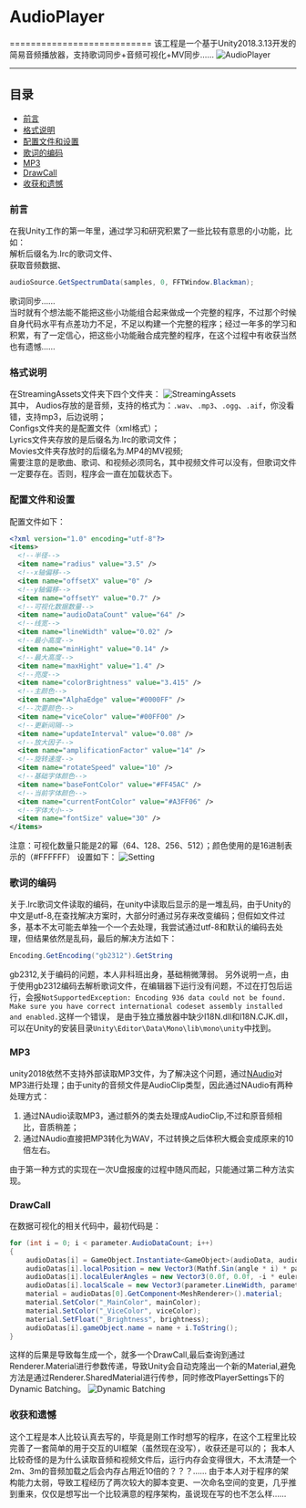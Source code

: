 # AudioPlayer
===========================
该工程是一个基于Unity2018.3.13开发的简易音频播放器，支持歌词同步+音频可视化+MV同步……
![AudioPlayer](https://github.com/xuchaoqvn/Unity/blob/master/Textures/AudioPlayer.gif "AudioPlayer")  

****
## 目录
* [前言](#前言)
* [格式说明](#格式说明)
* [配置文件和设置](#配置文件和设置)
* [歌词的编码](#歌词的编码)
* [MP3](#MP3)
* [DrawCall](#DrawCall)
* [收获和遗憾](#收获和遗憾)

### 前言
在我Unity工作的第一年里，通过学习和研究积累了一些比较有意思的小功能，比如：  
解析后缀名为.lrc的歌词文件、  
获取音频数据、
```C#
audioSource.GetSpectrumData(samples, 0, FFTWindow.Blackman);
```  
歌词同步……  
当时就有个想法能不能把这些小功能组合起来做成一个完整的程序，不过那个时候自身代码水平有点差功力不足，不足以构建一个完整的程序；经过一年多的学习和积累，有了一定信心，把这些小功能融合成完整的程序，在这个过程中有收获当然也有遗憾……

### 格式说明
在StreamingAssets文件夹下四个文件夹：
![StreamingAssets](https://github.com/xuchaoqvn/Unity/blob/master/Textures/StreamingAssets.jpg "StreamingAssets")  
其中，
Audios存放的是音频，支持的格式为：`.wav`、`.mp3`、`.ogg`、`.aif`，你没看错，支持mp3，后边说明；  
Configs文件夹的是配置文件（xml格式）；  
Lyrics文件夹存放的是后缀名为.lrc的歌词文件；  
Movies文件夹存放时的后缀名为.MP4的MV视频;  
需要注意的是歌曲、歌词、和视频必须同名，其中视频文件可以没有，但歌词文件一定要存在。否则，程序会一直在加载状态下。  

### 配置文件和设置
配置文件如下：  
```XML
<?xml version="1.0" encoding="utf-8"?>
<items>
  <!--半径-->
  <item name="radius" value="3.5" />
  <!--x轴偏移-->
  <item name="offsetX" value="0" />
  <!--y轴偏移-->
  <item name="offsetY" value="0.7" />
  <!--可视化数据数量-->
  <item name="audioDataCount" value="64" />
  <!--线宽-->
  <item name="lineWidth" value="0.02" />
  <!--最小高度-->
  <item name="minHight" value="0.14" />
  <!--最大高度-->
  <item name="maxHight" value="1.4" />
  <!--亮度-->
  <item name="colorBrightness" value="3.415" />
  <!--主颜色-->
  <item name="AlphaEdge" value="#0000FF" />
  <!--次要颜色-->
  <item name="viceColor" value="#00FF00" />
  <!--更新间隔-->
  <item name="updateInterval" value="0.08" />
  <!--放大因子-->
  <item name="amplificationFactor" value="14" />
  <!--旋转速度-->
  <item name="rotateSpeed" value="10" />
  <!--基础字体颜色-->
  <item name="baseFontColor" value="#FF45AC" />
  <!--当前字体颜色-->
  <item name="currentFontColor" value="#A3FF06" />
  <!--字体大小-->
  <item name="fontSize" value="30" />
</items>
```
注意：可视化数量只能是2的幂（64、128、256、512）；颜色使用的是16进制表示的（#FFFFFF）
设置如下：
![Setting](https://github.com/xuchaoqvn/Unity/blob/master/Textures/Setting.gif "Setting")  

### 歌词的编码
关于.lrc歌词文件读取的编码，在unity中读取后显示的是一堆乱码，由于Unity的中文是utf-8,在查找解决方案时，大部分时通过另存来改变编码；但假如文件过多，基本不太可能去单独一个一个去处理，我尝试通过utf-8和默认的编码去处理，但结果依然是乱码，最后的解决方法如下：  
```C#
Encoding.GetEncoding("gb2312").GetString
```
gb2312,关于编码的问题，本人非科班出身，基础稍微薄弱。
另外说明一点，由于使用gb2312编码去解析歌词文件，在编辑器下运行没有问题，不过在打包后运行，会报`NotSupportedException: Encoding 936 data could not be found. Make sure you have correct international codeset assembly installed and enabled.`这样一个错误，
是由于独立播放器中缺少I18N.dll和I18N.CJK.dll，可以在Unity的安装目录`Unity\Editor\Data\Mono\lib\mono\unity`中找到。

### MP3
unity2018依然不支持外部读取MP3文件，为了解决这个问题，通过[NAudio](https://github.com/naudio/NAudio "NAudio")对MP3进行处理；由于unity的音频文件是AudioClip类型，因此通过NAudio有两种处理方式：  
1. 通过NAudio读取MP3，通过额外的类去处理成AudioClip,不过和原音频相比，音质稍差；
2. 通过NAudio直接把MP3转化为WAV，不过转换之后体积大概会变成原来的10倍左右。

由于第一种方式的实现在一次U盘报废的过程中随风而起，只能通过第二种方法实现。

### DrawCall
在数据可视化的相关代码中，最初代码是：  
```C#
for (int i = 0; i < parameter.AudioDataCount; i++)
{
	audioDatas[i] = GameObject.Instantiate<GameObject>(audioData, audioDatalayer.transform, false).transform;
	audioDatas[i].localPosition = new Vector3(Mathf.Sin(angle * i) * parameter.Radius, Mathf.Cos(angle * i) * parameter.Radius, 0.0f);
	audioDatas[i].localEulerAngles = new Vector3(0.0f, 0.0f, -i * eulerAngle);
	audioDatas[i].localScale = new Vector3(parameter.LineWidth, parameter.MinHight, 1.0f);
	material = audioDatas[0].GetComponent<MeshRenderer>().material;
	material.SetColor("_MainColor", mainColor);
	material.SetColor("_ViceColor", viceColor);
	material.SetFloat("_Brightness", brightness);
	audioDatas[i].gameObject.name = name + i.ToString();
}
```
这样的后果是导致每生成一个，就多一个DrawCall,最后查询到通过Renderer.Material进行参数传递，导致Unity会自动克隆出一个新的Material,避免方法是通过Renderer.SharedMaterial进行传参，同时修改PlayerSettings下的Dynamic Batching。
![Dynamic Batching](https://github.com/xuchaoqvn/Unity/blob/master/Textures/DynamicBatching.jpg "Dynamic Batching")  

### 收获和遗憾
这个工程是本人比较认真去写的，毕竟是刚工作时想写的程序，在这个工程里比较完善了一套简单的用于交互的UI框架（虽然现在没写），收获还是可以的；
我本人比较奇怪的是为什么读取音频和视频文件后，运行内存会变得很大，不太清楚一个2m、3m的音频加载之后会内存占用近10倍的？？？……
由于本人对于程序的架构能力太弱，导致工程经历了两次较大的脚本变更、一次命名空间的变更，几乎推到重来，仅仅是想写出一个比较满意的程序架构，虽说现在写的也不怎么样……

